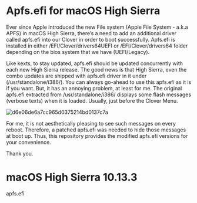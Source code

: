# Apfs.efi for macOS High Sierra

Ever since Apple introduced the new File system (Apple File System - a.k.a APFS) in macOS High Sierra, there’s a need to add an additional driver called apfs.efi into our Clover in order to boot successfully. Apfs.efi is installed in either /EFI/Clover/drivers64UEFI or /EFI/Clover/drivers64 folder depending on the bios system that we have (UEFI/Legacy). 

Like kexts, to stay updated, apfs.efi  should be updated concurrently with each new High Sierra release. The good news is that High Sierra, even the combo updates are shipped with apfs.efi driver in it under (/usr/standalone/i386/). You can always go-ahead  to use this apfs.efi as it is if you want. But, it has an annoying problem, at least for me.
The original apfs.efi extracted from /usr/standalone/i386/ displays some flash messages (verbose texts) when it is loaded. Usually, just before the Clover Menu. 

![d6e06de6a7cc965d0375214bd0137c7a](https://user-images.githubusercontent.com/23084817/35628629-7b799c24-06d7-11e8-9625-638d8a18735c.jpg)

For me, it is not aesthetically pleasing to see such messages on every reboot. Therefore, a patched apfs.efi was needed to hide those messages at boot up. Thus, this repository provides the modified apfs.efi versions for your convenience. 

Thank you.



# macOS High Sierra 10.13.3

apfs.efi


